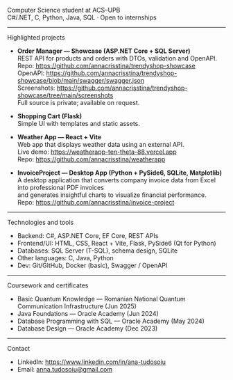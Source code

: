 Computer Science student at ACS–UPB  
C#/.NET, C, Python, Java, SQL · Open to internships

---

Highlighted projects

- **Order Manager — Showcase (ASP.NET Core + SQL Server)**  
  REST API for products and orders with DTOs, validation and OpenAPI.  
  Repo: <https://github.com/annacrisstina/trendyshop-showcase>  
  OpenAPI: <https://github.com/annacrisstina/trendyshop-showcase/blob/main/swagger/swagger.json>  
  Screenshots: <https://github.com/annacrisstina/trendyshop-showcase/tree/main/screenshots>  
  Full source is private; available on request.

- **Shopping Cart (Flask)**  
  Simple UI with templates and static assets.

- **Weather App — React + Vite**  
  Web app that displays weather data using an external API.  
  Live demo: <https://weatherapp-ten-theta-88.vercel.app>  
  Repo: <https://github.com/annacrisstina/weatherapp>

- **InvoiceProject — Desktop App (Python + PySide6, SQLite, Matplotlib)**  
  A desktop application that converts company invoice data from Excel into professional PDF invoices  
  and generates insightful charts to visualize financial performance.  
  Repo: <https://github.com/annacrisstina/invoice-project>

---

Technologies and tools

- Backend: C#, ASP.NET Core, EF Core, REST APIs
- Frontend/UI: HTML, CSS, React + Vite, Flask, PySide6 (Qt for Python)
- Databases: SQL Server (T-SQL), schema design, SQLite
- Other languages: C, Java, Python
- Dev: Git/GitHub, Docker (basic), Swagger / OpenAPI

---

Coursework and certificates

- Basic Quantum Knowledge — Romanian National Quantum Communication Infrastructure (Jun 2025)
- Java Foundations — Oracle Academy (Jun 2024)
- Database Programming with SQL — Oracle Academy (May 2024)
- Database Design — Oracle Academy (Dec 2023)

---

Contact

- LinkedIn: <https://www.linkedin.com/in/ana-tudosoiu>
- Email: anna.tudosoiu@gmail.com
